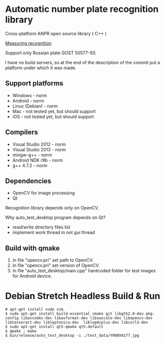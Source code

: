 Automatic number plate recognition library
=================
Cross-platform ANPR open source library ( C++ )

[Measuring recognition](Measurements.md)

Support only Russian plate GOST 50577-93.

I have no build servers, so at the end of the description of the commit put a platform under which it was made.

Support platforms
-------
* Windows - norm
* Android - norm
* Linux (Debian) - norm
* Mac - not tested yet, but should support
* iOS - not tested yet, but should support

Compilers
-------
* Visual Studio 2012 - norm
* Visual Studio 2013 - norm
* mingw-g++ - norm
* Android NDK r9b - norm
* g++ 4.7.2 - norm

Dependencies
-------
* OpenCV for image processing
* Qt

Recognition library depends only on OpenCV.

Why auto_test_desktop program depends on Qt?
* read/write directory files list
* implement work thread in not gui thread


Build with qmake
-------
1. In file "opencv.pri" set path to OpenCV.
2. In file "opencv.pri" set version of OpenCV.
3. In file "auto_test_desktop/main.cpp" hardcoded folder for test images for Android device.


Debian Stretch Headless Build & Run
=============================

```
# apt-get install sudo vim
$ sudo apt-get install build-essential cmake git libgtk2.0-dev pkg-config libavcodec-dev libavformat-dev libswscale-dev libopencv-dev libtesseract-dev libleptonica-dev  liblog4cplus-dev libcurl3-dev 
$ sudo apt-get install qt5-qmake qt5-default
$ qmake ; make
$ bin/release/auto_test_desktop -i ./test_data/Y900XA177.jpg 
```

